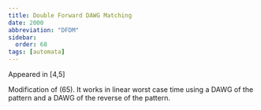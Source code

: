 ```yaml
---
title: Double Forward DAWG Matching
date: 2000
abbreviation: "DFDM"
sidebar:
  order: 68
tags: [automata]
---
```


Appeared in [4,5]

Modification of (65). It works in linear worst case time using a DAWG of the pattern and a DAWG of the reverse of the pattern.
